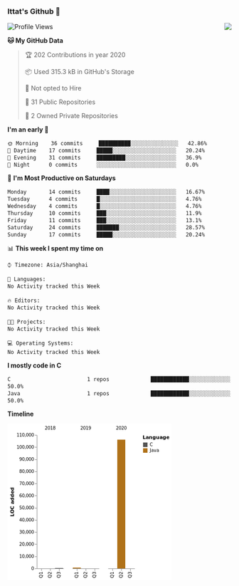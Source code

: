 ### Ittat's Github 👋

<img  align="right" src="https://github-readme-stats.vercel.app/api?username=ittat&hide_border=true">


<!--START_SECTION:waka-->
![Profile Views](http://img.shields.io/badge/Profile%20Views-12-blue)

**🐱 My GitHub Data** 

> 🏆 202 Contributions in year 2020
 > 
> 📦 Used 315.3 kB in GitHub's Storage 
 > 
> 🚫 Not opted to Hire
 > 
> 📜 31 Public Repositories 
 > 
> 🔑 2 Owned Private Repositories 

**I'm an early 🐤** 

```text
🌞 Morning    36 commits     ██████████░░░░░░░░░░░░░░░   42.86% 
🌆 Daytime    17 commits     █████░░░░░░░░░░░░░░░░░░░░   20.24% 
🌃 Evening    31 commits     █████████░░░░░░░░░░░░░░░░   36.9% 
🌙 Night      0 commits      ░░░░░░░░░░░░░░░░░░░░░░░░░   0.0%

```
📅 **I'm Most Productive on Saturdays** 

```text
Monday       14 commits     ████░░░░░░░░░░░░░░░░░░░░░   16.67% 
Tuesday      4 commits      █░░░░░░░░░░░░░░░░░░░░░░░░   4.76% 
Wednesday    4 commits      █░░░░░░░░░░░░░░░░░░░░░░░░   4.76% 
Thursday     10 commits     ███░░░░░░░░░░░░░░░░░░░░░░   11.9% 
Friday       11 commits     ███░░░░░░░░░░░░░░░░░░░░░░   13.1% 
Saturday     24 commits     ███████░░░░░░░░░░░░░░░░░░   28.57% 
Sunday       17 commits     █████░░░░░░░░░░░░░░░░░░░░   20.24%

```


📊 **This week I spent my time on** 

```text
⌚︎ Timezone: Asia/Shanghai

💬 Languages: 
No Activity tracked this Week

🔥 Editors: 
No Activity tracked this Week

🐱‍💻 Projects: 
No Activity tracked this Week

💻 Operating Systems: 
No Activity tracked this Week

```

**I mostly code in C** 

```text
C                        1 repos             ████████████░░░░░░░░░░░░░   50.0% 
Java                     1 repos             ████████████░░░░░░░░░░░░░   50.0%

```


**Timeline**

![Chart not found](https://github.com/ittat/ittat/blob/master/charts/bar_graph.png) 


<!--END_SECTION:waka-->



<!--
**ittat/ittat** is a ✨ _special_ ✨ repository because its `README.md` (this file) appears on your GitHub profile.

Here are some ideas to get you started:

- 🔭 I’m currently working on ...
- 🌱 I’m currently learning ...
- 👯 I’m looking to collaborate on ...
- 🤔 I’m looking for help with ...
- 💬 Ask me about ...
- 📫 How to reach me: ...
- 😄 Pronouns: ...
- ⚡ Fun fact: ...
-->
